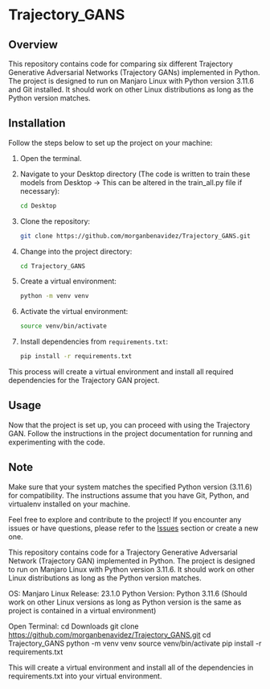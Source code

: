 # Trajectory_GANS

## Overview

This repository contains code for comparing six different Trajectory Generative Adversarial Networks (Trajectory GANs) implemented in Python. The project is designed to run on Manjaro Linux with Python version 3.11.6 and Git installed. It should work on other Linux distributions as long as the Python version matches. 

## Installation

Follow the steps below to set up the project on your machine:

1. Open the terminal.

2. Navigate to your Desktop directory (The code is written to train these models from Desktop -> This can be altered in the train_all.py file if necessary):
    ```bash
    cd Desktop
    ```

3. Clone the repository:
    ```bash
    git clone https://github.com/morganbenavidez/Trajectory_GANS.git
    ```

4. Change into the project directory:
    ```bash
    cd Trajectory_GANS
    ```

5. Create a virtual environment:
    ```bash
    python -m venv venv
    ```

6. Activate the virtual environment:
    ```bash
    source venv/bin/activate
    ```

7. Install dependencies from `requirements.txt`:
    ```bash
    pip install -r requirements.txt
    ```

This process will create a virtual environment and install all required dependencies for the Trajectory GAN project.

## Usage

Now that the project is set up, you can proceed with using the Trajectory GAN. Follow the instructions in the project documentation for running and experimenting with the code.

## Note

Make sure that your system matches the specified Python version (3.11.6) for compatibility. The instructions assume that you have Git, Python, and virtualenv installed on your machine.

Feel free to explore and contribute to the project! If you encounter any issues or have questions, please refer to the [Issues](https://github.com/morganbenavidez/Trajectory_GANS/issues) section or create a new one.

This repository contains code for a Trajectory Generative Adversarial Network (Trajectory GAN) implemented in Python. The project is designed to run on Manjaro Linux with Python version 3.11.6. It should work on other Linux distributions as long as the Python version matches.

OS: Manjaro Linux
Release: 23.1.0
Python Version: Python 3.11.6
(Should work on other Linux versions as long as Python version is the same as project is contained in a virtual environment)

Open Terminal:
cd Downloads
git clone https://github.com/morganbenavidez/Trajectory_GANS.git
cd Trajectory_GANS
python -m venv venv
source venv/bin/activate
pip install -r requirements.txt

This will create a virtual environment and install all of the dependencies in requirements.txt into your virtual environment.
